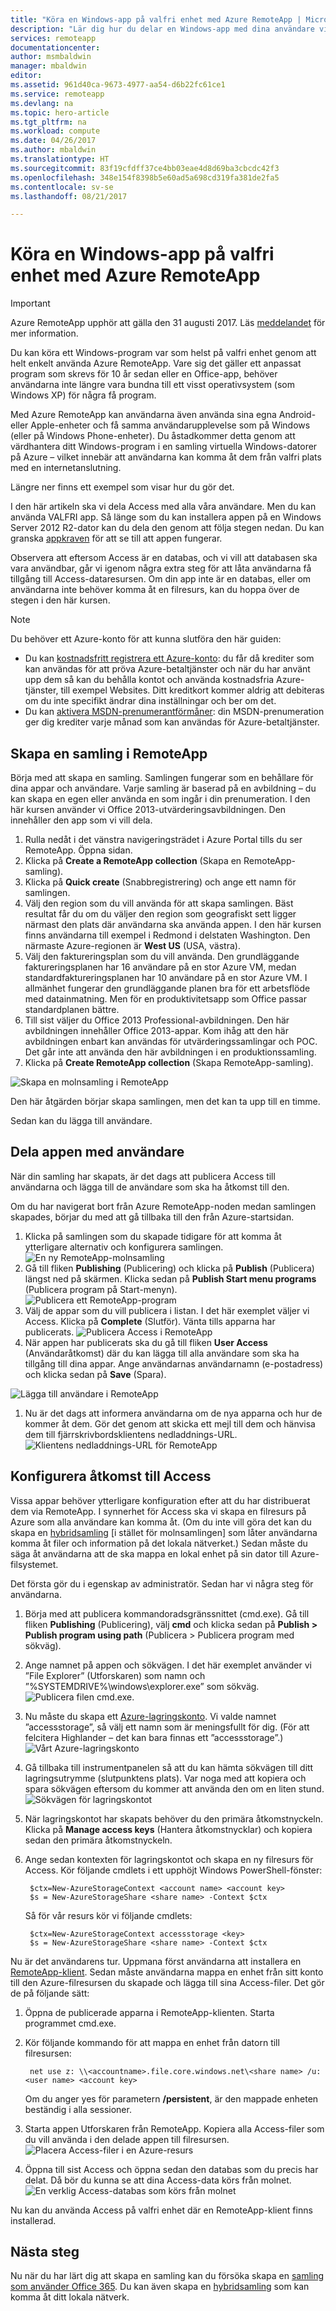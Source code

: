 ```yaml
---
title: "Köra en Windows-app på valfri enhet med Azure RemoteApp | Microsoft Docs"
description: "Lär dig hur du delar en Windows-app med dina användare via Azure RemoteApp."
services: remoteapp
documentationcenter: 
author: msmbaldwin
manager: mbaldwin
editor: 
ms.assetid: 961d40ca-9673-4977-aa54-d6b22fc61ce1
ms.service: remoteapp
ms.devlang: na
ms.topic: hero-article
ms.tgt_pltfrm: na
ms.workload: compute
ms.date: 04/26/2017
ms.author: mbaldwin
ms.translationtype: HT
ms.sourcegitcommit: 83f19cfdff37ce4bb03eae4d8d69ba3cbcdc42f3
ms.openlocfilehash: 348e154f8398b5e60ad5a698cd319fa381de2fa5
ms.contentlocale: sv-se
ms.lasthandoff: 08/21/2017

---
```

# <a name="run-any-windows-app-on-any-device-with-azure-remoteapp"></a>Köra en Windows-app på valfri enhet med Azure RemoteApp
> [!IMPORTANT]
> Azure RemoteApp upphör att gälla den 31 augusti 2017. Läs [meddelandet](https://go.microsoft.com/fwlink/?linkid=821148) för mer information.
> 
> 

Du kan köra ett Windows-program var som helst på valfri enhet genom att helt enkelt använda Azure RemoteApp. Vare sig det gäller ett anpassat program som skrevs för 10 år sedan eller en Office-app, behöver användarna inte längre vara bundna till ett visst operativsystem (som Windows XP) för några få program.

Med Azure RemoteApp kan användarna även använda sina egna Android- eller Apple-enheter och få samma användarupplevelse som på Windows (eller på Windows Phone-enheter). Du åstadkommer detta genom att värdhantera ditt Windows-program i en samling virtuella Windows-datorer på Azure – vilket innebär att användarna kan komma åt dem från valfri plats med en internetanslutning. 

Längre ner finns ett exempel som visar hur du gör det.

I den här artikeln ska vi dela Access med alla våra användare. Men du kan använda VALFRI app. Så länge som du kan installera appen på en Windows Server 2012 R2-dator kan du dela den genom att följa stegen nedan. Du kan granska [appkraven](remoteapp-appreqs.md) för att se till att appen fungerar.

Observera att eftersom Access är en databas, och vi vill att databasen ska vara användbar, går vi igenom några extra steg för att låta användarna få tillgång till Access-dataresursen. Om din app inte är en databas, eller om användarna inte behöver komma åt en filresurs, kan du hoppa över de stegen i den här kursen.

> [!NOTE]
> <a name="note"></a>Du behöver ett Azure-konto för att kunna slutföra den här guiden:
> 
> * Du kan [kostnadsfritt registrera ett Azure-konto](https://azure.microsoft.com/free/?WT.mc_id=A261C142F): du får då krediter som kan användas för att pröva Azure-betaltjänster och när du har använt upp dem så kan du behålla kontot och använda kostnadsfria Azure-tjänster, till exempel Websites. Ditt kreditkort kommer aldrig att debiteras om du inte specifikt ändrar dina inställningar och ber om det.
> * Du kan [aktivera MSDN-prenumerantförmåner](https://azure.microsoft.com/pricing/member-offers/msdn-benefits-details/?WT.mc_id=A261C142F): din MSDN-prenumeration ger dig krediter varje månad som kan användas för Azure-betaltjänster.
> 
> 

## <a name="create-a-collection-in-remoteapp"></a>Skapa en samling i RemoteApp
Börja med att skapa en samling. Samlingen fungerar som en behållare för dina appar och användare. Varje samling är baserad på en avbildning – du kan skapa en egen eller använda en som ingår i din prenumeration. I den här kursen använder vi Office 2013-utvärderingsavbildningen. Den innehåller den app som vi vill dela.

1. Rulla nedåt i det vänstra navigeringsträdet i Azure Portal tills du ser RemoteApp. Öppna sidan.
2. Klicka på **Create a RemoteApp collection** (Skapa en RemoteApp-samling).
3. Klicka på **Quick create** (Snabbregistrering) och ange ett namn för samlingen.
4. Välj den region som du vill använda för att skapa samlingen. Bäst resultat får du om du väljer den region som geografiskt sett ligger närmast den plats där användarna ska använda appen. I den här kursen finns användarna till exempel i Redmond i delstaten Washington. Den närmaste Azure-regionen är **West US** (USA, västra).
5. Välj den faktureringsplan som du vill använda. Den grundläggande faktureringsplanen har 16 användare på en stor Azure VM, medan standardfaktureringsplanen har 10 användare på en stor Azure VM. I allmänhet fungerar den grundläggande planen bra för ett arbetsflöde med datainmatning. Men för en produktivitetsapp som Office passar standardplanen bättre.
6. Till sist väljer du Office 2013 Professional-avbildningen. Den här avbildningen innehåller Office 2013-appar. Kom ihåg att den här avbildningen enbart kan användas för utvärderingssamlingar och POC. Det går inte att använda den här avbildningen i en produktionssamling.
7. Klicka på **Create RemoteApp collection** (Skapa RemoteApp-samling).

![Skapa en molnsamling i RemoteApp](./media/remoteapp-anyapp/ra-anyappcreatecollection.png)

Den här åtgärden börjar skapa samlingen, men det kan ta upp till en timme.

Sedan kan du lägga till användare.

## <a name="share-the-app-with-users"></a>Dela appen med användare
När din samling har skapats, är det dags att publicera Access till användarna och lägga till de användare som ska ha åtkomst till den.

Om du har navigerat bort från Azure RemoteApp-noden medan samlingen skapades, börjar du med att gå tillbaka till den från Azure-startsidan.

1. Klicka på samlingen som du skapade tidigare för att komma åt ytterligare alternativ och konfigurera samlingen.
   ![En ny RemoteApp-molnsamling](./media/remoteapp-anyapp/ra-anyappcollection.png)
2. Gå till fliken **Publishing** (Publicering) och klicka på **Publish** (Publicera) längst ned på skärmen. Klicka sedan på **Publish Start menu programs** (Publicera program på Start-menyn).
   ![Publicera ett RemoteApp-program](./media/remoteapp-anyapp/ra-anyapppublish.png)
3. Välj de appar som du vill publicera i listan. I det här exemplet väljer vi Access. Klicka på **Complete** (Slutför). Vänta tills apparna har publicerats.
   ![Publicera Access i RemoteApp](./media/remoteapp-anyapp/ra-anyapppublishaccess.png)
4. När appen har publicerats ska du gå till fliken **User Access** (Användaråtkomst) där du kan lägga till alla användare som ska ha tillgång till dina appar. Ange användarnas användarnamn (e-postadress) och klicka sedan på **Save** (Spara).

![Lägga till användare i RemoteApp](./media/remoteapp-anyapp/ra-anyappaddusers.png)

1. Nu är det dags att informera användarna om de nya apparna och hur de kommer åt dem. Gör det genom att skicka ett mejl till dem och hänvisa dem till fjärrskrivbordsklientens nedladdnings-URL.
   ![Klientens nedladdnings-URL för RemoteApp](./media/remoteapp-anyapp/ra-anyappurl.png)

## <a name="configure-access-to-access"></a>Konfigurera åtkomst till Access
Vissa appar behöver ytterligare konfiguration efter att du har distribuerat dem via RemoteApp. I synnerhet för Access ska vi skapa en filresurs på Azure som alla användare kan komma åt. (Om du inte vill göra det kan du skapa en [hybridsamling](remoteapp-create-hybrid-deployment.md) [i stället för molnsamlingen] som låter användarna komma åt filer och information på det lokala nätverket.) Sedan måste du säga åt användarna att de ska mappa en lokal enhet på sin dator till Azure-filsystemet.

Det första gör du i egenskap av administratör. Sedan har vi några steg för användarna.

1. Börja med att publicera kommandoradsgränssnittet (cmd.exe). Gå till fliken **Publishing** (Publicering), välj **cmd** och klicka sedan på **Publish > Publish program using path** (Publicera > Publicera program med sökväg).
2. Ange namnet på appen och sökvägen. I det här exemplet använder vi ”File Explorer” (Utforskaren) som namn och ”%SYSTEMDRIVE%\windows\explorer.exe” som sökväg.
   ![Publicera filen cmd.exe.](./media/remoteapp-anyapp/ra-publishcmd.png)
3. Nu måste du skapa ett [Azure-lagringskonto](../storage/common/storage-create-storage-account.md). Vi valde namnet ”accessstorage”, så välj ett namn som är meningsfullt för dig. (För att felcitera Highlander – det kan bara finnas ett ”accessstorage”.) ![Vårt Azure-lagringskonto](./media/remoteapp-anyapp/ra-anyappazurestorage.png)
4. Gå tillbaka till instrumentpanelen så att du kan hämta sökvägen till ditt lagringsutrymme (slutpunktens plats). Var noga med att kopiera och spara sökvägen eftersom du kommer att använda den om en liten stund.
   ![Sökvägen för lagringskontot](./media/remoteapp-anyapp/ra-anyappstoragelocation.png)
5. När lagringskontot har skapats behöver du den primära åtkomstnyckeln. Klicka på **Manage access keys** (Hantera åtkomstnycklar) och kopiera sedan den primära åtkomstnyckeln.
6. Ange sedan kontexten för lagringskontot och skapa en ny filresurs för Access. Kör följande cmdlets i ett upphöjt Windows PowerShell-fönster:
   
        $ctx=New-AzureStorageContext <account name> <account key>
        $s = New-AzureStorageShare <share name> -Context $ctx
   
    Så för vår resurs kör vi följande cmdlets:
   
        $ctx=New-AzureStorageContext accessstorage <key>
        $s = New-AzureStorageShare <share name> -Context $ctx

Nu är det användarens tur. Uppmana först användarna att installera en [RemoteApp-klient](remoteapp-clients.md). Sedan måste användarna mappa en enhet från sitt konto till den Azure-filresursen du skapade och lägga till sina Access-filer. Det gör de på följande sätt:

1. Öppna de publicerade apparna i RemoteApp-klienten. Starta programmet cmd.exe.
2. Kör följande kommando för att mappa en enhet från datorn till filresursen:
   
        net use z: \\<accountname>.file.core.windows.net\<share name> /u:<user name> <account key>
   
    Om du anger yes för parametern **/persistent**, är den mappade enheten beständig i alla sessioner.
3. Starta appen Utforskaren från RemoteApp. Kopiera alla Access-filer som du vill använda i den delade appen till filresursen.
   ![Placera Access-filer i en Azure-resurs](./media/remoteapp-anyapp/ra-anyappuseraccess.png)
4. Öppna till sist Access och öppna sedan den databas som du precis har delat. Då bör du kunna se att dina Access-data körs från molnet.
   ![En verklig Access-databas som körs från molnet](./media/remoteapp-anyapp/ra-anyapprunningaccess.png)

Nu kan du använda Access på valfri enhet där en RemoteApp-klient finns installerad.

<!--Every topic should have next steps and links to the next logical set of content to keep the customer engaged-->
## <a name="next-steps"></a>Nästa steg
Nu när du har lärt dig att skapa en samling kan du försöka skapa en [samling som använder Office 365](remoteapp-tutorial-o365anywhere.md). Du kan även skapa en [hybridsamling](remoteapp-create-hybrid-deployment.md) som kan komma åt ditt lokala nätverk.

<!--Image references-->


